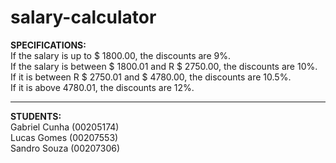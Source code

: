 # salary-calculator

<b>SPECIFICATIONS:</b><br>
If the salary is up to $ 1800.00, the discounts are 9%.<br>
If the salary is between $ 1800.01 and R $ 2750.00, the discounts are 10%.<br>
If it is between R $ 2750.01 and $ 4780.00, the discounts are 10.5%.<br>
If it is above 4780.01, the discounts are 12%.<br>

<hr>

<b>STUDENTS:</b><br>
Gabriel Cunha (00205174)<br>
Lucas Gomes (00207553)<br>
Sandro Souza (00207306)<br>
